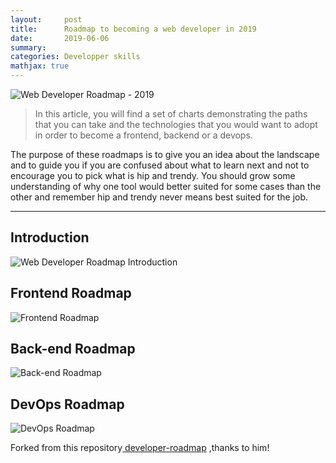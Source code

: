 ```yaml
---
layout:     post
title:      Roadmap to becoming a web developer in 2019
date:       2019-06-06
summary:
categories: Developper skills
mathjax: true
---
```

![Web Developer Roadmap - 2019](/images/road.jpg)
>In this article, you will find a set of charts demonstrating the paths that you can take and the technologies that you would want to adopt in order to become a frontend, backend or a devops.


The purpose of these roadmaps is to give you an idea about the landscape and to guide you if you are confused about what to learn next and not to encourage you to pick what is hip and trendy. You should grow some understanding of why one tool would better suited for some cases than the other and remember hip and trendy never means best suited for the job.

---



## Introduction

![Web Developer Roadmap Introduction](/images/intro.png)

## Frontend Roadmap

![Frontend Roadmap](/images/frontend.png?fix=531)

## Back-end Roadmap

![Back-end Roadmap](/images/backend.png)

## DevOps Roadmap

![DevOps Roadmap](/images/devops.png)

<footer>Forked from this repository<a href="https://github.com/kamranahmedse/developer-roadmap"> developer-roadmap</a> ,thanks to him!</footer>

